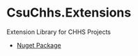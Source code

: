 # CsuChhs.Extensions
Extension Library for CHHS Projects

- [Nuget Package](https://www.nuget.org/packages/CsuChhs.Extensions)

